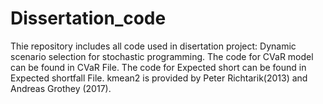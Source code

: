 # Dissertation_code
Thie repository includes all code used in disertation project: Dynamic scenario selection for stochastic programming.
The code for CVaR model can be found in CVaR File.
The code for Expected short can be found in Expected shortfall File.
kmean2 is provided by Peter Richtarik(2013) and Andreas Grothey (2017).
